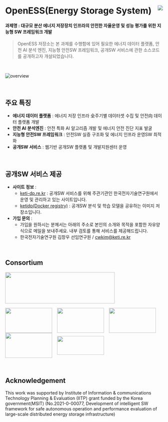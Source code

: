 # OpenESS(Energy Storage System) <a href="https://hits.seeyoufarm.com"><img src="https://hits.seeyoufarm.com/api/count/incr/badge.svg?url=https%3A%2F%2Fgithub.com%2Fketi-dp%2FOpenESS&count_bg=%2379C83D&title_bg=%23555555&icon=codeigniter.svg&icon_color=%23E7E7E7&title=hits&edge_flat=false" align="right"/></a>


#### 과제명 : 대규모 분산 에너지 저장장치 인프라의 안전한 자율운영 및 성능 평가를 위한 지능형 SW 프레임워크 개발
> OpenESS 저장소는 본 과제를 수행함에 있어 필요한 에너지 데이터 플랫폼, 안전 AI 분석 엔진, 지능형 안전SW 프레임워크, 공개SW 서비스에 관한 소스코드를 공개하고자 개설되었습니다.

<br>

![overview](https://user-images.githubusercontent.com/85736845/144805380-ed4c2986-8f8d-4a18-b0d1-6e282f6ef8c1.png)

<br>

## 주요 특징
- **에너지 데이터 플랫폼** : 에너지 저장 인프라 全주기별 데이터셋 수집 및  안전向 데이터 플랫폼 개발
- **안전 AI 분석엔진** : 안전 특화 AI 알고리즘 개발 및 에너지 안전 진단 지표 발굴
- **지능형 안전SW 프레임워크** : 안전SW 실증 구조화 및 에너지 인프라 운영SW 최적화
- **공개SW 서비스** : 웹기반 공개SW 플랫폼 및 개발지원센터 운영

<br>

## 공개SW 서비스 제공
- **사이트 정보** :
	- [keti-dp.re.kr](https://keti-dp.re.kr/) : 공개SW 서비스를 위해 주관기관인 한국전자기술연구원에서 운영 및 관리하고 있는 사이트입니다.
	- [ketidp(Docker registry)](https://github.com/keti-dp/OpenESS/pkgs/container/openess-public) : 공개SW 분석 및 학습 모델을 공유하는 이미지 저장소입니다.
- **가입 문의** : 
	- 가입을 원하시는 분께서는 아래의 주소로 본인의 소개와 목적을 포함한 자유양식으로 메일을 보내주세요. 내부 검토를 통해 서비스를 제공해드립니다.
	- 한국전자기술연구원 김창우 선임연구원 / cwkim@keti.re.kr

<br>

## Consortium
<img src="https://user-images.githubusercontent.com/85736845/144817095-ec5cdc5c-c252-404d-bda5-98318946ffb9.png" width="350" height="100" align="center">
<p> 
	<img src="https://user-images.githubusercontent.com/85736845/144815291-c5ba491d-0227-46b6-b955-5bcb6e45401e.png" width="150" height="80" align="center"> &nbsp;&nbsp; 
	<img src="https://swtesting.or.kr/upfile/file/company/file_64a203168472e6.65522167.png" width="150" height="80" align="center"> &nbsp;&nbsp; 
	<img src="https://cdn.imweb.me/upload/S20210630cf61c7aa19980/a20461a516df0.png" width="150" height="80" align="center"> &nbsp;&nbsp; 
	<img src="https://user-images.githubusercontent.com/85736845/144814576-4fc7c291-7cd8-46e1-bacc-368d535bb0c8.png" width="150" height="80" align="center"> &nbsp;&nbsp; 
	<img src="https://encrypted-tbn0.gstatic.com/images?q=tbn:ANd9GcRH2Te72aOZggBYS4kXqYIN4vt9AQXsnto7zA&usqp=CAU" width="150" height="60" align="center">
</p>

<br>

## Acknowledgement
This work was supported by Institute of Information & communications Technology Planning & Evaluation (IITP) grant funded by the Korea government(MSIT) (No.2021-0-00077, Development of intelligent SW framework for safe autonomous operation and performance evaluation of large-scale distributed energy storage infrastructure)
